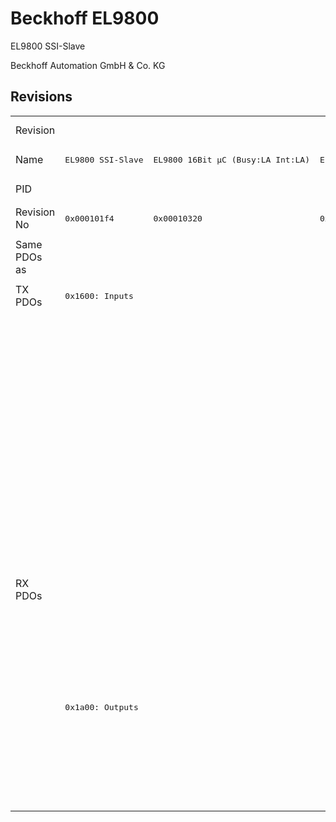 # Beckhoff EL9800

EL9800 SSI-Slave

Beckhoff Automation GmbH & Co. KG



## Revisions
<table>
<tr >
<td>Revision</td>
<td colspan=10 align="center"><pre>r-15</pre></td>
<td colspan=2 align="center"><pre>r-14</pre></td>
<td colspan=3 align="center"><pre>r986</pre></td>
<td colspan=3 align="center"><pre>r1086</pre></td>
</tr>
<tr >
<td>Name</td>
<td><pre>EL9800 SSI-Slave</pre></td>
<td><pre>EL9800 16Bit µC (Busy:LA Int:LA)</pre></td>
<td><pre>EL9800 16Bit µC (Busy:HA Int:LA)</pre></td>
<td><pre>EL9800 16Bit µC (Busy:LA Int:HA)</pre></td>
<td><pre>EL9800 16Bit µC (Busy:HA Int:HA)</pre></td>
<td><pre>EL9800 8Bit µC (Busy:LA Int:LA)</pre></td>
<td><pre>EL9800 8Bit µC (Busy:HA Int:LA)</pre></td>
<td><pre>EL9800 8Bit µC (Busy:LA Int:HA)</pre></td>
<td><pre>EL9800 8Bit µC (Busy:HA Int:HA)</pre></td>
<td><pre>EL9800 32 Ch. Dig. Input</pre></td>
<td><pre>EL9800 16 Ch. Dig. In-/Output (Build >= 21)</pre></td>
<td><pre>EL9800 32 Ch. Dig. Output (DC, Build >= 21)</pre></td>
<td><pre>EL9800 SPI-Demo</pre></td>
<td><pre>EL9800 16 Bit MCI-Demo</pre></td>
<td><pre>EL9800 8 Bit MCI-Demo</pre></td>
<td><pre>EL9800 16 Bit MCI-Demo with DC (Busy: HA)</pre></td>
<td><pre>EL9800 16 Bit MCI-Demo with DC (Busy: LA)</pre></td>
<td><pre>EL9800 8 Bit MCI-Demo with DC</pre></td>
</tr>
<tr >
<td>PID</td>
<td colspan=18 align="center"><pre>0x26483052</pre></td>
</tr>
<tr >
<td>Revision No</td>
<td><pre>0x000101f4</pre></td>
<td><pre>0x00010320</pre></td>
<td><pre>0x00010322</pre></td>
<td><pre>0x00010328</pre></td>
<td><pre>0x0001032a</pre></td>
<td><pre>0x00010384</pre></td>
<td><pre>0x00010386</pre></td>
<td><pre>0x0001038c</pre></td>
<td><pre>0x0001038e</pre></td>
<td><pre>0x000103e8</pre></td>
<td><pre>0x000204b0</pre></td>
<td><pre>0x00020578</pre></td>
<td><pre>0x03ea01f4</pre></td>
<td><pre>0x03ea0320</pre></td>
<td><pre>0x03ea0384</pre></td>
<td><pre>0x044e0320</pre></td>
<td><pre>0x044e0322</pre></td>
<td><pre>0x044e0384</pre></td>
</tr>
<tr >
<td>Same PDOs as</td>
<td colspan=9 align="center"><pre><a href="FB1111+SPI-Slave">FB1111 SPI-Slave r584</a><br/><a href="FB1111+SPI-Slave">FB1111 SPI-Slave r585</a><br/><a href="FB1311+SPI-Slave">FB1311 SPI-Slave r584</a></pre></td>
<td><pre><a href="FB1111+Dig.+In">FB1111 Dig. In r384</a><br/><a href="FB1111+Dig.+In">FB1111 Dig. In r385</a><br/><a href="FB1311+Dig.+In">FB1311 Dig. In r384</a></pre></td>
<td><pre></pre></td>
<td><pre><a href="EL9800+4Port">EL9800 4Port r-13</a></pre></td>
<td colspan=6 align="center"><pre></pre></td>
</tr>
<tr class="txpdo pdosection">
<td rowspan=10 valign=top>TX PDOs</td>
<td colspan=9 align="left"><pre>0x1600: Inputs</pre></td>
<td colspan=2 align="left"><pre>0x1600: Byte 0</pre></td>
<td colspan=8 align="left"></td>
</tr>
<tr class="txpdo pdosection">
<td colspan=9 align="left"></td>
<td colspan=2 align="left"><pre>0x1601: Byte 1</pre></td>
<td colspan=7 align="left"></td>
</tr>
<tr class="txpdo pdosection">
<td colspan=9 align="left"></td>
<td><pre>0x1602: Byte 2</pre></td>
<td colspan=8 align="left"></td>
</tr>
<tr class="txpdo pdosection">
<td colspan=9 align="left"></td>
<td><pre>0x1603: Byte 3</pre></td>
<td colspan=8 align="left"></td>
</tr>
<tr class="txpdo pdosection">
<td colspan=12 align="left"></td>
<td colspan=6 align="left"><pre>0x1a00: Channel_1_Inputs_1</pre></td>
</tr>
<tr class="txpdo pdosection">
<td colspan=12 align="left"></td>
<td colspan=6 align="left"><pre>0x1a01: Channel_1_Inputs_2</pre></td>
</tr>
<tr class="txpdo pdosection">
<td colspan=12 align="left"></td>
<td colspan=6 align="left"><pre>0x1a02: Channel_1_Diag</pre></td>
</tr>
<tr class="txpdo pdosection">
<td colspan=13 align="left"></td>
<td colspan=5 align="left"><pre>0x1a03: Channel_2_Inputs_1</pre></td>
</tr>
<tr class="txpdo pdosection">
<td colspan=13 align="left"></td>
<td colspan=5 align="left"><pre>0x1a04: Channel_2_Inputs_2</pre></td>
</tr>
<tr class="txpdo pdosection">
<td colspan=13 align="left"></td>
<td colspan=5 align="left"><pre>0x1a05: Channel_2_Diag</pre></td>
</tr>
<tr class="rxpdo pdosection">
<td rowspan=8 valign=top>RX PDOs</td>
<td colspan=12 align="left"></td>
<td colspan=6 align="left"><pre>0x1600: Channel_1_Outputs_1</pre></td>
<td></td>
</tr>
<tr class="rxpdo pdosection">
<td colspan=12 align="left"></td>
<td><pre>0x1601: Channel_1_Outputs_2</pre></td>
<td colspan=5 align="left"><pre>0x1601: Channel_2_Outputs_2</pre></td>
</tr>
<tr class="rxpdo pdosection">
<td colspan=13 align="left"></td>
<td colspan=5 align="left"><pre>0x1602: Channel_1_Outputs_1</pre></td>
</tr>
<tr class="rxpdo pdosection">
<td colspan=13 align="left"></td>
<td colspan=5 align="left"><pre>0x1603: Channel_2_Outputs_2</pre></td>
</tr>
<tr class="rxpdo pdosection">
<td colspan=9 align="left"><pre>0x1a00: Outputs</pre></td>
<td></td>
<td colspan=2 align="left"><pre>0x1a00: Byte 0</pre></td>
<td colspan=6 align="left"></td>
</tr>
<tr class="rxpdo pdosection">
<td colspan=10 align="left"></td>
<td colspan=2 align="left"><pre>0x1a01: Byte 1</pre></td>
<td colspan=6 align="left"></td>
</tr>
<tr class="rxpdo pdosection">
<td colspan=11 align="left"></td>
<td><pre>0x1a02: Byte 2</pre></td>
<td colspan=6 align="left"></td>
</tr>
<tr class="rxpdo pdosection">
<td colspan=11 align="left"></td>
<td><pre>0x1a03: Byte 3</pre></td>
<td colspan=6 align="left"></td>
</tr>
</table>
